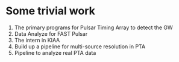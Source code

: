 # Some trivial work

1. The primary programs for Pulsar Timing Array to detect the GW 
2. Data Analyze for FAST Pulsar
3. The intern in KIAA 
4. Build up a pipeline for multi-source resolution in PTA
5. Pipeline to analyze real PTA data
